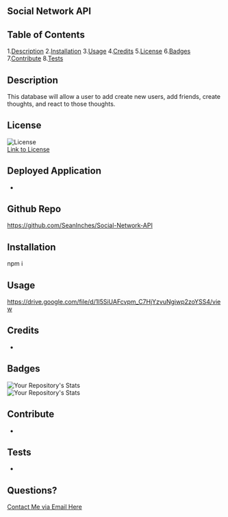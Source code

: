 ## Social Network API

## Table of Contents

1.[Description](#Description) 2.[Installation](#Installation) 3.[Usage](#Usage) 4.[Credits](#Credits) 5.[License](#License) 6.[Badges](#Badges) 7.[Contribute](#Contribute) 8.[Tests](#Tests)

## Description

This database will allow a user to add create new users, add friends, create thoughts, and react to those thoughts.

## License

![License](https://img.shields.io/static/v1?label=license&message=MIT&color=blue)  
 [Link to License](./LICENSE.md)

## Deployed Application

-

## Github Repo

https://github.com/SeanInches/Social-Network-API

## Installation

npm i

## Usage

https://drive.google.com/file/d/1I5SiUAFcvpm_C7HjYzvuNgiwp2zoYSS4/view

## Credits

-

## Badges

![Your Repository's Stats](https://github-readme-stats.vercel.app/api?username=SeanInches&show_icons=true)  
 ![Your Repository's Stats](https://github-readme-stats.vercel.app/api/top-langs/?username=SeanInches&theme=blue-green)

## Contribute

-

## Tests

-

## Questions?

[Contact Me via Email Here](mailto:seanminches@gmail.com)
